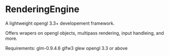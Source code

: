 RenderingEngine
===============

A lightweight opengl 3.3+ developement framework.

Offers wrapers on opengl objects, multipass rendering, input handleing, and more.

Requirements:
glm-0.9.4.6
glfw3
glew
opengl 3.3 or above
